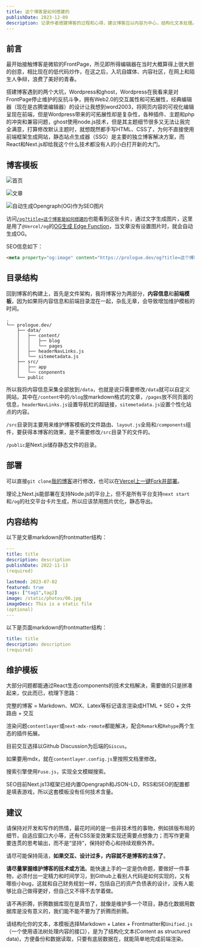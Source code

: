 ```yaml
---
title: 这个博客是如何搭建的
publishDate: 2023-12-09
description: 记录作者搭建博客的过程和心得，建议博客应以内容为中心，结构化文本处理。
---
```


## 前言

最开始接触博客是微软的FrontPage，所见即所得编辑器在当时大概算得上很大胆的创意，相比现在的低代码炒作，在这之后，入坑自媒体、内容社区，在网上和陌生人争辩，浪费了美好的青春。

搭建博客遇到的两个大坑，Wordpress和ghost，Wordpress在我看来是对FrontPage停止维护的反抗斗争，拥有Web2.0的交互属性和可拓展性，经典编辑器（现在是古腾堡编辑器）的设计让我想到word2003，将网页内容的可视化编辑呈现在前端，但是Wordpress带来的可拓展性却是复杂性，各种插件、主题和php的冲突和兼容问题，ghost使用node.js技术，但是其主题细节很多又无法让我完全满意，打算修改默认主题时，就想既然都手写HTML、CSS了，为何不直接使用前端框架生成网站，静态站点生成器（SSG）是主要的独立博客解决方案，而React和Next.js却给我这个什么技术都没有人的小白打开新的大门。

## 博客模板

![首页](/static/images/Index-Screenshot.jpg)


![文章](/static/images/Post-Screenshot.jpg)


![自动生成Opengraph(OG)作为SEO图片](/static/images/og-example.png)

访问[`/og?title=这个博客是如何搭建的`](/og?title=这个博客是如何搭建的)也能看到这张卡片，通过文字生成图片，这里是用了`@Vercel/og`的[OG生成 Edge Function](https://vercel.com/docs/functions/edge-functions/og-image-generation)，当文章没有设置图片时，就会自动生成OG。

SEO信息如下：
```html
<meta property="og:image" content="https://prologue.dev/og?title=这个博客是如何搭建的"/>
```

## 目录结构

回到博客的构建上，首先是文件架构，我将博客分为两部分，**内容信息**和**前端模板**，因为如果将内容信息和前端目录混在一起，杂乱无章，会导致增加维护模板的时间。

```
.
└── prologue.dev/
    ├── data/
    │   ├── content/
    │   │   ├── blog
    │   │   └── pages
    │   ├── headerNavLinks.js
    │   └── sitemetadata.js
    ├── src/
    │   ├── app
    │   └── conponents
    └── public
```

所以我将内容信息采集全部放到`/data`，也就是说只需要修改`/data`就可以自定义网站，其中在`/content`中的`/blog`放markdown格式的文章，`/pages`放不同页面的信息，`headerNavLinks.js`设置导航栏的超链接，`sitemetadata.js`设置个性化站点的内容。

`/src`目录则主要用来维护博客模板的文件路由、`layout.js`全局和`/components`组件，要获得本博客的效果，是不需要修改`/src`目录下的文件的。

`/public`是Next.js储存静态文件的目录。

## 部署

可以直接`git clone`[我的博客](https://github.com/hxlog/prologue.dev)进行修改，也可以在[Vercel上一键Fork并部署](https://vercel.com/new/clone?repository-url=https%3A%2F%2Fgithub.com%2Fhxlog%2Fprologue.dev)。

理论上Next.js能部署在支持Node.js的平台上，但不是所有平台支持`next start`和`/og`的社交平台卡片生成，所以应该禁用图片优化，静态导出。

## 内容结构

以下是文章markdown的frontmatter结构：

```yaml
---
title: title
description: description
publishDate: 2022-11-13
(required)

lastmod: 2023-07-02
featured: true
tags: ["tag1",tag2]
image: /static/photos/06.jpg
imageDesc: This is a static file
(optional)
---
```

以下是页面markdown的frontmatter结构：

```yaml
title: title
description: description
(required)
```

## 维护模板

大部分问题都能通过React生态components的技术文档解决，需要做的只是拼凑起来，仅此而已，梳理下思路：

完整的博客 = Markdown、MDX、Latex等标记语言渲染成HTML + SEO + 文件路由 + 交互

渲染问题`contentlayer`或`next-mdx-remote`都能解决，配合`Remark`和`Rehype`两个生态的插件拓展。

目前交互选择以Github Discussion为后端的`Giscus`。

如果要用mdx，就在`contentlayer.config.js`里按照文档里修改。

搜索引擎使用`Fuse.js`，实现全文模糊搜索。

SEO目前Next.js13框架已经内置Opengraph和JSON-LD，RSS和SEO的配置都是填表游戏，所以这套模板没有任何技术含量。

## 建议

请保持对开发和写作的热情，最花时间的是一些非技术性的事物，例如排版布局的细节，自适应窗口大小等，还有CSS渐变效果实现还需要点想象力；而写作更需要连贯的思考输出，而不是“坚持”，保持好奇心和持续观察外界。

请尽可能保持简洁，**如果交互、设计过多，内容就不是博客的主体了**。

**请尽量掌握维护博客的技术或方法**。能快速上手的一定是伪命题，要做好一件事物，必须付出一定精力和时间学习，到Github上看别人代码是如何实现的，又有哪些小bug，这就和自己财务规划一样，包括自己的资产负债表的设计，没有人能够比自己做得更好，但自己又不得不去学着做。

请不再折腾，折腾数据库现在是真怕了，就像是维护多一个项目，静态化数据用数据库是没有意义的，我们能不能不要为了折腾而折腾。

请结构化你的文本，本模板选择Markdown + Latex + Frontmatter和`Unified.js`（一个使用语法树处理内容的接口），是为了结构化文本(Content as structured data)，方便备份和数据读取，只要有底层数据在，就能简单地完成前端渲染。

